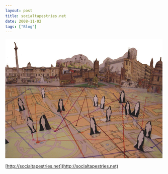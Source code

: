 ```yaml
---
layout: post
title: socialtapestries.net
date: 2008-11-02
tags: ["Blog"]
---
```


![](k3Im6rfOqftwawq95KWycniuo1_500.png)  

[<a href="http://socialtapestries.net">http://socialtapestries.net](http://socialtapestries.net)</a>